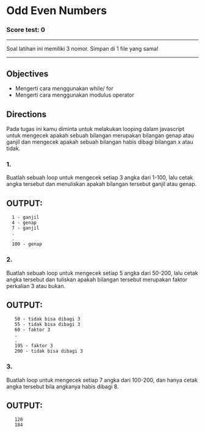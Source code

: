 # Odd Even Numbers

### Score test: 0

---

Soal latihan ini memiliki 3 nomor. Simpan di 1 file yang sama!

---

## Objectives

-   Mengerti cara menggunakan while/ for
-   Mengerti cara menggunakan modulus operator

## Directions

Pada tugas ini kamu diminta untuk melakukan looping dalam javascript untuk mengecek apakah sebuah bilangan merupakan bilangan genap atau ganjil dan mengecek apakah sebuah bilangan habis dibagi bilangan x atau tidak.

### 1.

Buatlah sebuah loop untuk mengecek setiap 3 angka dari 1-100, lalu cetak angka tersebut dan menuliskan apakah bilangan tersebut ganjil atau genap.

## OUTPUT:

```
  1 - ganjil
  4 - genap
  7 - ganjil
  .
  .
  100 - genap
```

### 2.

Buatlah sebuah loop untuk mengecek setiap 5 angka dari 50-200, lalu cetak angka tersebut dan tuliskan apakah bilangan tersebut merupakan faktor perkalian 3 atau bukan.

## OUTPUT:

```
   50 - tidak bisa dibagi 3
   55 - tidak bisa dibagi 3
   60 - faktor 3
   .
   .
   195 - faktor 3
   200 - tidak bisa dibagi 3
```

### 3.

Buatlah loop untuk mengecek setiap 7 angka dari 100-200, dan hanya cetak angka tersebut bila angkanya habis dibagi 8.

## OUTPUT:

```
   128
   184
```
